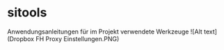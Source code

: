 sitools
=======

Anwendungsanleitungen für im Projekt verwendete Werkzeuge
![Alt text](Dropbox FH Proxy Einstellungen.PNG)

